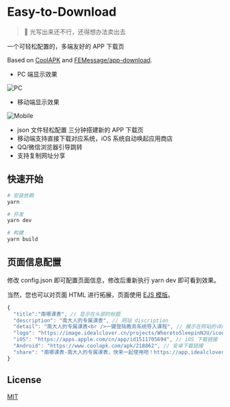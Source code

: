 # Easy-to-Download

> 🍭 光写出来还不行，还得想办法卖出去

一个可轻松配置的，多端友好的 APP 下载页

Based on [CoolAPK](https://coolapk.com/) and [FEMessage/app-download](https://github.com/FEMessage/app-download).

- PC 端显示效果

![PC](https://i.loli.net/2021/08/22/3OlD6UhcHSrKWvB.png)

- 移动端显示效果

![Mobile](https://i.loli.net/2021/08/22/rHz65nRt3M92JKA.png)

- json 文件轻松配置 三分钟搭建新的 APP 下载页
- 移动端支持直接下载对应系统，iOS 系统自动唤起应用商店
- QQ/微信浏览器引导跳转
- 支持复制网址分享

## 快速开始

```sh
# 安装依赖
yarn

# 开发
yarn dev

# 构建
yarn build
```

## 页面信息配置

修改 config.json 即可配置页面信息，修改后重新执行 yarn dev 即可看到效果。

当然，您也可以对页面 HTML 进行拓展，页面使用 [EJS 模版](https://ejs.bootcss.com/)。

```javascript
{
  "title":"南哪课表", // 显示在头部的标题
  "description": "南大人的专属课表", // 网站 discription
  "detail": "南大人的专属课表<br />一键登陆教务系统导入课程", // 展示在网站的详细介绍
  "logo": "https://image.idealclover.cn/projects/WheretoSleepinNJU/icon.png", // 显示在头部的 app logo
  "iOS": "https://apps.apple.com/cn/app/id1511705694", // iOS 下载链接
  "Android": "https://www.coolapk.com/apk/218862", // 安卓下载链接
  "share": "南哪课表-南大人的专属课表，快来一起使用吧！https://app.idealclover.cn" // 分享后剪贴板的文字
}
```

## License

[MIT](./LICENSE)

